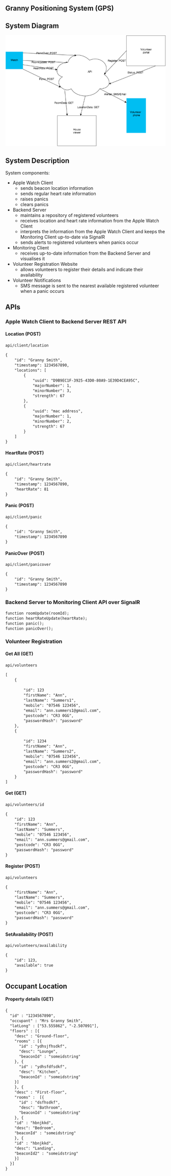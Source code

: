 ## Granny Positioning System (GPS)

## System Diagram

![System Diagram](https://raw.githubusercontent.com/dutchmvp/GPS/master/images/System%20Diagram.png?token=AApRRefrFxmDYG9tFR_Hfvf4yJj5UKlrks5WNNKcwA%3D%3D)

## System Description

System components:

- Apple Watch Client
    - sends beacon location information
    - sends regular heart rate information
    - raises panics
    - clears panics
- Backend Server
    - maintains a repository of registered volunteers
    - receives location and heart rate information from the Apple Watch Client
    - interprets the information from the Apple Watch Client and keeps the Monitoring Client up-to-date via SignalR
    - sends alerts to registered volunteers when panics occur
- Monitoring Client
    - receives up-to-date information from the Backend Server and visualises it
- Volunteer Registration Website
    - allows volunteers to register their details and indicate their availability
- Volunteer Notifications
    - SMS message is sent to the nearest available registered volunteer when a panic occurs

## APIs

### Apple Watch Client to Backend Server REST API

#### Location (POST)

```
api/client/location
```

```
{
    "id": "Granny Smith",
    "timestamp": 1234567890,
    "locations": [
        {
            "uuid": "D9B9EC1F-3925-43D0-80A9-1E39D4CEA95C",
            "majorNumber": 1,
            "minorNumber": 3,
            "strength": 67
        },
        {
            "uuid": "mac address",
            "majorNumber": 1,
            "minorNumber": 2,
            "strength": 67
        }
    ]
}
```

#### HeartRate (POST)

```
api/client/heartrate
```

```
{
    "id": "Granny Smith",
    "timestamp": 1234567890,
    "heartRate": 81
}
```

#### Panic (POST)

```
api/client/panic
```

```
{
    "id": "Granny Smith",
    "timestamp": 1234567890
}
```

#### PanicOver (POST)

```
api/client/panicover
```

```
{
    "id": "Granny Smith",
    "timestamp": 1234567890
}
```

### Backend Server to Monitoring Client API over SignalR

```
function roomUpdate(roomId);
function heartRateUpdate(heartRate);
function panic();
function panicOver();
```

### Volunteer Registration

#### Get All (GET)

```
api/volunteers
```

```
[
    {

        "id": 123
        "firstName": "Ann",
        "lastName": "Summers1",
        "mobile": "07546 123456",
        "email": "ann.summers1@gmail.com",
        "postcode": "CR3 0GG",
        "passwordHash": "password"
    },
    {

        "id": 1234
        "firstName": "Ann",
        "lastName": "Summers2",
        "mobile": "07546 123456",
        "email": "ann.summers2@gmail.com",
        "postcode": "CR3 0GG",
        "passwordHash": "password"
    }
]
```

#### Get (GET)

```
api/volunteers/id
```

```
{
    "id": 123
    "firstName": "Ann",
    "lastName": "Summers",
    "mobile": "07546 123456",
    "email": "ann.summers@gmail.com",
    "postcode": "CR3 0GG",
    "passwordHash": "password"
}
```

#### Register (POST)

```
api/volunteers
```

```
{
    "firstName": "Ann",
    "lastName": "Summers",
    "mobile": "07546 123456",
    "email": "ann.summers@gmail.com",
    "postcode": "CR3 0GG",
    "passwordHash": "password"
}
```

#### SetAvailability (POST)

```
api/volunteers/availability
```

```
{
    "id": 123,
    "available": true
}
```

## Occupant Location

#### Property details (GET)

```
{
  "id" : "1234567890",
  "occupant" : "Mrs Granny Smith",
  "latLong" : ["53.555862", "-2.507091"],
  "floors" : [{
    "desc" : "Ground-floor",
    "rooms" : [{
      "id" : "ydhsjfhsdkf",
      "desc": "Lounge",
      "beaconId" : "someidstring"
    }, {
      "id" : "ydhsfdfsdkf",
      "desc": "Kitchen",
      "beaconId" : "someidstring"
    }]
    }, {
    "desc" : "First-floor",
    "rooms" :  [{
      "id" : "dsfhsdkf",
      "desc": "Bathroom",
      "beaconId" : "someidstring"
    }, {
    "id" : "hbnjkkd",
    "desc": "Bedroom",
    "beaconId" : "someidstring"
    }, {
    "id" : "hbnjkkd",
    "desc": "Landing",
    "beaconId2" : "someidstring"
    }]
  }]
}
```

